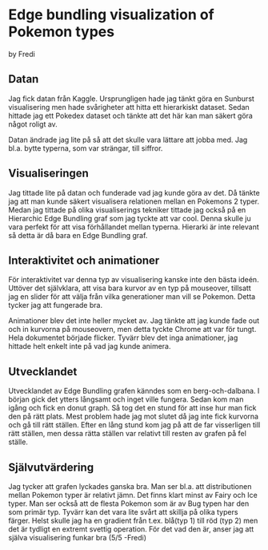# Edge bundling visualization of Pokemon types
by Fredi
## Datan
Jag fick datan från Kaggle. Ursprungligen hade jag tänkt göra en Sunburst visualisering men hade svårigheter att hitta ett hierarkiskt dataset.  Sedan hittade jag ett Pokedex dataset och tänkte att det här kan man säkert göra något roligt av. 

Datan ändrade jag lite på så att det skulle vara lättare att jobba med. Jag bl.a. bytte typerna, som var strängar, till siffror.
 
## Visualiseringen 
Jag tittade lite på datan och funderade vad jag kunde göra av det. Då tänkte jag att man kunde säkert visualisera relationen mellan en Pokemons 2 typer. Medan jag tittade på olika visualiserings tekniker tittade jag också på en Hierarchic Edge Bundling graf som jag tyckte att var cool. Denna skulle ju vara perfekt för att visa förhållandet mellan typerna. Hierarki är inte relevant så detta är då bara en Edge Bundling graf.

## Interaktivitet och animationer
För interaktivitet var denna typ av visualisering kanske inte den bästa ideén. Uttöver det självklara, att visa bara kurvor av en typ på mouseover, tillsatt jag en slider för att välja från vilka generationer man vill se Pokemon. Detta tycker jag att fungerade bra.

Animationer blev det inte heller mycket av. Jag tänkte att jag kunde fade out och in kurvorna på mouseovern, men detta tyckte Chrome att var för tungt. Hela dokumentet började flicker. Tyvärr blev det inga animationer, jag hittade helt enkelt inte på vad jag kunde animera.

## Utvecklandet
Utvecklandet av Edge Bundling grafen känndes som en berg-och-dalbana. I början gick det ytters långsamt och inget ville fungera. Sedan kom man igång och fick en donut graph. Så tog det en stund för att inse hur man fick den på rätt plats. Mest problem hade jag mot slutet då jag inte fick kurvorna och gå till rätt ställen. Efter en lång stund kom jag på att de far visserligen till rätt ställen, men dessa rätta ställen var relativt till resten av grafen på fel ställe.

## Självutvärdering
Jag tycker att grafen lyckades ganska bra. Man ser bl.a. att distributionen mellan Pokemon typer är relativt jämn. Det finns klart minst av Fairy och Ice typer. Man ser också att de flesta Pokemon som är av Bug typen har den som primär typ. Tyvärr kan det vara lite svårt att skillja på olika typers färger. Helst skulle jag ha en gradient från t.ex. blå(typ 1) till röd (typ 2) men det är tydligt en extremt svettig operation. För det vad den är, anser jag att själva visualisering funkar bra (5/5 -Fredi) 
